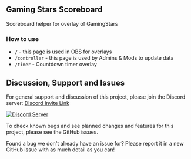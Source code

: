 ## Gaming Stars Scoreboard
Scoreboard helper for overlay of GamingStars

### How to use
* `/` - this page is used in OBS for overlays
* `/controller` - this page is used by Admins & Mods to update data
* `/timer` - Countdown timer overlay 



## Discussion, Support and Issues
For general support and discussion of this project, please join the Discord server: [Discord Invite Link](https://discord.gg/B2cERQ5)

[![Discord Server](https://discordapp.com/api/guilds/552881714196774953/widget.png?style=banner2)](https://discord.gg/B2cERQ5)

To check known bugs and see planned changes and features for this project, please see the GitHub issues.

Found a bug we don't already have an issue for? Please report it in a new GitHub issue with as much detail as you can!
